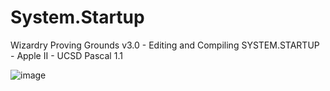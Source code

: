# System.Startup
Wizardry Proving Grounds v3.0 - Editing and Compiling SYSTEM.STARTUP - Apple II - UCSD Pascal 1.1

![image](https://user-images.githubusercontent.com/121004183/208364147-74e71838-0575-4894-87ea-8ea3b8c719e2.png)

